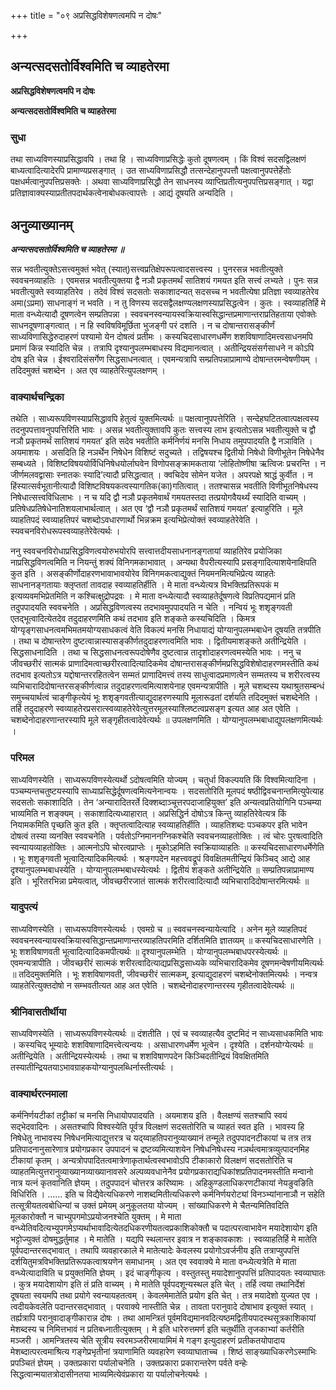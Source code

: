 +++
title = "०९ अप्रसिद्धविशेषणत्वमपि न दोषः"

+++


## अन्यत्सदसतोर्विश्वमिति च व्याहतेरमा

**अप्रसिद्धविशेषणत्वमपि न दोषः**

**अन्यत्सदसतोर्विश्वमिति च व्याहतेरमा**

### **सुधा**

तथा साध्यविणस्याप्रसिद्धावपि । तथा हि । साध्यविणाप्रसिद्धेः कुतो दूषणत्वम् । किं विश्वं सदसद्विलक्षणं बाध्यत्वादित्यादेरपि प्रामाण्यप्रसङ्गात् । उत साध्यविणाप्रसिद्धौ तत्सन्देहानुपपत्तौ पक्षत्वानुपपत्तेर्हेतोः पक्षधर्मत्वानुपपत्तिप्रसक्तेः । अथवा साध्यविणाप्रसिद्धौ तेन साधनस्य व्याप्तिप्रतीत्यनुपपत्तिप्रसङ्गात् । यद्वा प्रतिज्ञावाक्यस्याप्रतीतपदार्थकत्वेनाबोधकत्वापत्तेः । आद्यं दूषयति अन्यदिति ।

## **अनुव्याख्यानम्**

***अन्यत्सदसतोर्विश्वमिति च व्याहतेरमा ॥***

सन्न भवतीत्युक्तेऽसत्त्वमुक्तं भवेत् (स्यात्)सत्त्वप्रतिक्षेपरूपत्वादसत्त्वस्य । पुनरसन्न भवतीत्युक्ते स्ववचनव्याहतिः । एवमसन्न भवतीत्युक्तया द्वै नञौ प्रकृतमर्थं सातिशयं गमयत इति सत्त्वं लभ्यते । पुनः सन्न भवतीत्युक्ते स्वव्याहतिरेव । तदेवं विश्वं सदसतोः सकाशादन्यत् सदसच्च न भवतीत्येषा प्रतिज्ञा स्वव्याहतेरेव अमा(ऽप्रमा) साधनाङ्गं न भवति । न तु विणस्य सदसद्वैलक्षण्यलक्षणस्याप्रसिद्धत्वेन । कुतः । स्वव्याहतिर्हि मे माता वन्ध्येत्यादौ दूषणत्वेन सम्प्रतिपन्ना । स्ववचनस्वन्यायस्वक्रियास्वसिद्धान्तप्रमाणान्तराप्रतिहताया एवोक्तेः साधनदूषणाङ्गत्वात् । न हि स्वविषविमूर्छिता भुजङ्गी परं दशति । न च दोषान्तरासङ्कीर्णं साध्यविणासिद्धेरुदाहरणं पश्यामो येन दोषत्वं प्रतीमः । कस्यचिदसाधारणधर्मेण शशविषाणादिमत्त्वसाधनमपि प्रमाणं किन्न स्यादिति चेन्न । तत्रापि दृश्यानुपलम्भबाधस्य विद्यमानत्वात् । अतीन्द्रियसंसर्गसाधने न कोऽपि दोष इति चेन्न । ईश्वरादिसंसर्गेण सिद्धसाधनत्वात् । एवमन्यत्रापि सम्प्रतिपन्नाप्रामाण्ये दोषान्तरमन्वेषणीयम् । तदिदमुक्तं चशब्देन । अत एव व्याहतेरित्युपलक्षणम् ।

### **वाक्यार्थचन्द्रिका**

तथेति । साध्यरूपविणस्याप्रसिद्धावपि हेतुत्वं युक्तमित्यर्थः ॥ पक्षत्वानुपपत्तेरिति । सन्देहघटितत्वात्पक्षत्वस्य तदनुपपत्तावनुपपत्तिरिति भावः । असन्न भवतीत्युक्तावपि कुतः सत्त्वस्य लाभ इत्यतोऽसन्न भवतीत्युक्ते च द्वौ नञौ प्रकृतमर्थं सातिशयं गमयत’ इति सदेव भवतीति कर्मनिर्णयं मनसि निधाय तमुपपादयति द्वै नञाविति । अयमाशयः । असदिति हि नञर्थेन निषेधेन विशिष्टं सदुच्यते । तद्विषयश्च द्वितीयो निषेधो विणीभूतेन निषेधेनैव सम्बध्यते । विशिष्टविषययोर्विधिनिषेधयोर्लाघवेन विणोपसङ्क्रामकताया ‘लोहितोष्णीषा ऋत्विजः प्रचरन्ति । न जीर्णमलवद्वासाः स्नातकः स्यादि’त्यादौ प्रसिद्धत्वात् । क्वचिदेव सोमेन यजेत । अपरपक्षे श्राद्धं कुर्वीत । न हिंस्यात्सर्वभूतानीत्यादौ विशिष्टविषयकत्वस्यागतिक(का)गतित्वात् । ततश्चासन्न भवतीति विणीभूतनिषेधस्य निषेधात्सत्त्वविधिलाभः । न च यदि द्वौ नञौ प्रकृतमेवार्थं गमयतस्तदा तत्प्रयोगवैयर्थ्यं स्यादिति वाच्यम् । प्रतिषेधप्रतिषेधेनातिशयलाभार्थत्वात् । अत एव ‘द्वौ नञौ प्रकृतमर्थं सातिशयं गमयत’ इत्याहुरिति । मूले व्याहतिपदं स्वव्याहतिपरं चशब्दोऽवधारणार्थो भिन्नक्रम इत्यभिप्रेत्योक्तं स्वव्याहतेरेवेति । स्यवचनविरोधरूपस्वव्याहतेरेवेत्यर्थः ।

ननु स्ववचनविरोधाप्रसिद्धविणत्वयोरुभयोरपि सत्त्वात्तदीयसाधनानङ्गतायां व्याहतिरेव प्रयोजिका नाप्रसिद्धविणत्वमिति न नियन्तुं शक्यं विनिगमकाभावात् । अन्यथा वैपरीत्यस्यापि प्रसङ्गादित्याशयेनाक्षिपति कुत इति । असङ्कीर्णोदाहरणभावाभावयोरेव विनिगमकत्वाद्युक्तं नियमनमित्यभिप्रेत्य व्याहतेः साधनानङ्गतायाः क्लृप्ततां तावदाह स्वव्याहतिर्हीति । मे माता वन्ध्येत्यत्र विभक्तिप्रतिरूपकं म इत्यव्यवमभिप्रेतमिति न कश्चित्क्षुद्रोपद्रवः । मे माता वन्ध्येत्यादौ स्वव्याहतेर्दूषणत्वे विप्रतिपद्यमानं प्रति तदुपपादयति स्ववचनेति । अप्रसिद्धविणत्वस्य तदभावमुपपादयति न चेति । नन्वियं भूः शशृङ्गवती एतद्भूत्वादित्येतदेव तदुदाहरणमिति कथं तदभाव इति शङ्कते कस्यचिदिति । किमत्र योग्यृङ्गसाधनत्वमभिमतमयोग्यसाधकत्वं वेति विकल्पं मनसि निधायाद्यं योग्यानुपलम्भबाधेन दूषयति तत्रपीति । तथा च दोषान्तरेण दुष्टत्वान्नास्यासङ्कीर्णतदुदाहरणत्वमिति भावः । द्वितीयमाशङ्कते अतीन्द्रियेति । सिद्धसाधनादिति । तथा च सिद्धसाधनत्वरूपदोषेणैव दुष्टत्वान्न तादृशोदाहरणत्वमस्येति भावः । ननु च जीवच्छरीरं सात्मकं प्राणादिमत्वाच्छरीरत्वादित्यादिकमेव दोषान्तरासङ्कीर्णमप्रसिद्धविशेषोदाहरणमस्तीति कथं तदभाव इत्यतोऽत्र यद्दोषान्तररहितत्वेन सम्मतं प्राणादिमत्त्वं तस्य साधुत्वादप्रमाणत्वेन सम्मतस्य च शरीरत्वस्य व्यभिचारादिदोषान्तरसङ्कीर्णत्वान्न तदुदाहरणत्वमित्याशयेनाह एवमन्यत्रापीति । मूले चशब्दस्य यथाश्रुतसम्बन्धं समुच्चयार्थत्वं चाङ्गीकृत्येयं भूः शशृङ्गवतीत्याद्युदाहरणस्यापि मूलारूढतां दर्शयति तदिदमुक्तं चशब्देनेति । तर्हि तदुदाहरणे स्वव्याहतेरप्रसरात्स्वव्याहतेरेवेत्युत्तरमूलस्याश्लिष्टत्वप्रसङ्ग इत्यत आह अत एवेति । चशब्देनोदाहरणान्तरस्यापि मूले सङ्गृहीतत्वादेवेत्यर्थः ॥ उपलक्षणमिति । योग्यानुपलम्भबाधाद्युपलक्षणमित्यर्थः ।

### **परिमल**

साध्यविणस्येति । साध्यरूपविणस्येत्यर्थो ऽदोषत्वमिति योज्यम् । चतुर्धा विकल्पयति किं विश्वमित्यादिना । पञ्चम्यन्तचतुष्टयस्यापि साध्याप्रसिद्धेर्दूषणत्वमित्यनेनान्वयः । सदसतोरिति मूलपदं षष्ठीद्विवचनान्तमित्युपेत्याह सदसतोः सकाशादिति । तेन ‘अन्यारादितरर्ते दिक्शब्दाञ्चूत्तरपदाजाहियुक्त’ इति अन्यत्वप्रतियोगिनि पञ्चम्या भाव्यमिति न शङ्क्यम् । सकाशादित्यध्याहारात् । अप्रसिद्धिर्न दोषोऽत्र किन्तु व्याहतिरेवेत्यत्र किं नियामकमिति पृच्छति कुत इति । क्तृप्तत्वादित्याह स्वव्याहतिर्हीति । व्याहतिशब्दः पञ्चकपर इति भावेन दोषत्वं तस्या व्यनक्ति स्ववचनेति । पर्वतोऽग्निमाननग्निकश्चेति स्ववचनव्याहतोक्तिः । त्वं चोरः पुरषत्वादिति स्वन्यायव्याहतोक्तिः । आत्मनोऽपि चोरत्वप्राप्तेः । मूकोऽहमिति स्वक्रियाव्याहतिः ॥ कस्यचिदसाधारणधर्मेणेति । भूः शशृङ्गवती भूत्वादित्यादिकमित्यर्थः । श्रङ्गपदेन महत्त्ववद्रूपं विवक्षितमतीन्द्रियं किञ्चिद् आद्ये आह दृश्यानुपलम्भबाधस्येति । योग्यानुपलम्भबाधस्येत्यर्थः । द्वितीयं शङ्कते अतीन्द्रियेति ॥ सम्प्रतिपन्नाप्रामाण्य इति । भूरितरभिन्ना प्रमेयत्वात्, जीवच्छरीरजातं सात्मकं शरीरत्वादित्यादौ व्यभिचारादिदोषान्तरमित्यर्थः ॥

### **यादुपत्यं**

साध्यविणस्येति । साध्यरूपविणस्येत्यर्थः । एवमग्रे च ॥ स्ववचनस्वन्यायेत्यादि । अनेन मूले व्याहतिपदं स्ववचनस्वन्यायस्वक्रियास्वसिद्धान्तप्रमाणान्तरव्याहतिपरमिति दर्शितमिति ज्ञातव्यम् ॥ कस्यचिदसाधारणेति । भूः शशविषाणवती भूत्वादित्यादिकमपीत्यर्थः ॥ दृश्यानुपलम्भेति । योग्यानुपलम्भबाधपरस्येत्यर्थः ॥ एवमन्यत्रापीति । जीवच्छरीरं सात्मकं शरीरत्वादित्याद्यप्रसिद्धसाध्यके व्यभिचारादिकमेव दूषणमन्वेषणीयमित्यर्थः ॥ तदिदमुक्तमिति । भूः शशविषाणवती, जीवच्छरीरं सात्मकम्, इत्याद्युदाहरणं चशब्देनोक्तमित्यर्थः । नन्वत्र व्याहतेरित्युक्तदोषो न सम्भवतीत्यत आह अत एवेति । चशब्देनोदाहरणान्तरस्य गृहीतत्वादेवेत्यर्थः ॥

### **श्रीनिवासतीर्थीया**

साध्यविणस्येति । साध्यरूपविणस्येत्यर्थः ॥ दंशतीति । एवं च स्वव्याहत्यैव दुष्टमिदं न साध्यसाधकमिति भावः । कस्यचिद् भूम्यादेः शशविषाणादिमत्त्वेत्यन्वयः । असाधारणधर्मेण भूत्वेन । दृश्येति । दर्शनयोग्येत्यर्थः ॥ अतीन्द्रियेति । अतीन्द्रियस्येत्यर्थः । तथा च शशविषाणपदेन किञ्चिदतीन्द्रियं विवक्षितमिति तस्यातीन्द्रियतयाऽभावग्राहकयोग्यानुपलब्धिर्नास्तीत्यर्थः ।

### **वाक्यार्थरत्नमाला**

कर्मनिर्णयटीकां तट्टीकां च मनसि निधायोपपादयति । अयमाशय इति । वैलक्षण्यं सतश्चापि स्वयं सद्भेदवादिनः । असतश्चापि विश्वस्येति पूर्वत्र विलक्षणं सदसतोरिति च व्याहतं स्वत इति । भावस्य हि निषेधेतु नाभावस्य निषेधनमित्याद्युत्तरत्र च यद्य्वाहतिपरानुव्याख्यानं तन्मूले तदुपपादनटीकायां च तत्र तत्र प्रतिपादनानुसारेणात्र प्रयोगप्रकार उपपादनं च द्रष्टव्यमित्याशयेन निषेधनिषेधस्य नञर्थत्वमात्रव्युत्पादनमिह टीकायां कृतम् । अन्यत्रोपपादितत्वमात्रेणाकृतार्थत्वस्वभावोऽपि टीकाकारो विलक्षणं सदसतोरिति च व्याहतमित्युत्तरानुव्याख्यानव्याख्यानावसरे अल्पव्यवधानेनैव प्रयोगप्रकाराद्यधिकांशप्रतिपादनमस्तीति मन्वानो नात्र यत्नं कृतवानिति ज्ञेयम् । तदुपपादनं चोत्तरत्र करिष्यामः । अहिकुण्डलाधिकरणटीकायां नेयङुवङिति विधिरिति । ...... इति च विद्यैवेत्यधिकरणे नाशब्दमितीत्यधिकरणे कर्मनिर्णयरोट्यां विनञ्भ्यांनानाञौ न सहेति तत्सूत्रीयतत्वबोधिन्यां च उक्तं प्रमेयम् अनुकूलतया योज्यम् । सांख्याधिकरणे मे चैतन्यमितिवदिति मूलकारोक्तौ न चाभ्युपगमोऽप्रयोजनश्चेति युक्तम् । मे माता वन्ध्येतिवदित्यभ्युपगमेऽप्यर्थाभावादित्येतदधिकरणीयतत्वप्रकाशिकोक्तौ च पदात्परत्वाभावेन मयादेशायोग इति भट्टोज्युक्तं दोषमुद्धर्तुमाह । मे मातेति । यद्यपि स्थलान्तर इवात्र न शङ्कावकाशः । स्वव्याहतिर्हि मे मातेति पूर्वपदान्तरसद्भावात् । तथापि व्यवहारकाले मे मातेत्यादेः केवलस्य प्रयोगोऽवर्जनीय इति तत्राप्युपपत्तिं दर्शयितुमत्रविभक्तिप्रतिरूपकत्वाश्रयणेन समाधानम् । अत एव स्ववाक्ये मे माता वन्ध्येत्यत्रेति मे माता वन्ध्येत्यादाविति च प्रयुक्तमिति ज्ञेयम् । इदं चाङ्गीकृत्य । वस्तुतस्तु मयादेशानुपपत्तिं प्रतिपादयतः स्वव्याघातः । कुत्र मयादेशायोग इति तं प्रति वाच्यम् । मे मातेति पूर्वपदशून्यस्थल इति चेत् । तर्हि त्वया तथानिर्देशं दूषयता स्वयमपि तथा प्रयोगे स्वन्यायहतत्वम् । केवलमेमातेति प्रयोग इति चेत् । तत्र मयादेशो युज्यत एव । त्वदीयकेवलेति पदान्तरसद्भावात् । परवाक्ये नास्तीति चेन्न । तावता परानुवादे दोषाभाव इत्युक्तं स्यात् । तर्ह्यत्रापि परानुवादाङ्गीकारान्न दोषः । तथा आमन्त्रितं पूर्वमविद्यमानवदित्यष्ठमद्वितीयपादस्थसूत्रकाशिकायां मेशब्दस्य च निमित्तभावं न प्रतिबध्नातीत्युक्तम् । मे इति धारेरुत्तमर्ण इति चतुर्थीति तृजकाभ्यां कर्तरीति मञ्जरी । आमन्त्रितस्य चेति सूत्रीय स्वरमञ्जरीरमायामिमं मे गङ्ग इत्युदाहरणं प्रतीकतयोपादाय मेशब्दात्परत्वमाश्रित्य गङ्गेप्रभृतीनां त्रयाणामिति व्यवहारेण स्वव्याघाताच्च । शिष्ठं साङ्ख्याधिकरणेऽस्माभिः प्रपञ्चितं ज्ञेयम् । उक्तप्रकारा पर्यालोचनेति । उक्तप्रकारा प्रकारान्तरेण पर्वते वन्हेः सिद्धत्वान्मयातत्रोदासीनतया भाव्यमित्येवंप्रकारा या पर्यालोचनेत्यर्थः ।

